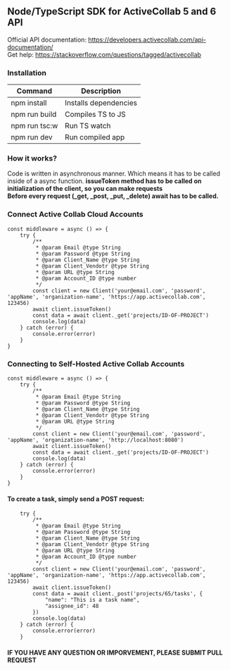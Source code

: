 ## Node/TypeScript SDK for ActiveCollab 5 and 6 API
Official API documentation: https://developers.activecollab.com/api-documentation/  
Get help: https://stackoverflow.com/questions/tagged/activecollab

### Installation

| Command      | Description |
| ----------- | ----------- |
| npm install     | Installs dependencies       |
| npm run build   | Compiles TS to JS        |
| npm run tsc:w   | Run TS watch
| npm run dev   | Run compiled app

### How it works?
Code is written in asynchronous manner. Which means it has to be called inside of a async function.
**issueToken method has to be called on initialization of the client, so you can make requests**  
**Before every request (_get, _post, _put, _delete) await has to be called.**

### Connect Active Collab Cloud Accounts
```
const middleware = async () => {
    try {
        /**
         * @param Email @type String
         * @param Password @type String
         * @param Client_Name @type String
         * @param Client_Vendotr @type String
         * @param URL @type String
         * @param Account_ID @type number
         */
        const client = new Client('your@email.com', 'password', 'appName', 'organization-name', 'https://app.activecollab.com', 123456)
        await client.issueToken()
        const data = await client._get('projects/ID-OF-PROJECT')
        console.log(data)
    } catch (error) {
        console.error(error)
    }
}
```

### Connecting to Self-Hosted Active Collab Accounts
```
const middleware = async () => {
    try {
        /**
         * @param Email @type String
         * @param Password @type String
         * @param Client_Name @type String
         * @param Client_Vendotr @type String
         * @param URL @type String
         */
        const client = new Client('your@email.com', 'password', 'appName', 'organization-name', 'http://localhost:8080')
        await client.issueToken()
        const data = await client._get('projects/ID-OF-PROJECT')
        console.log(data)
    } catch (error) {
        console.error(error)
    }
}
```

#### To create a task, simply send a POST request:
```
    try {
        /**
         * @param Email @type String
         * @param Password @type String
         * @param Client_Name @type String
         * @param Client_Vendotr @type String
         * @param URL @type String
         * @param Account_ID @type number
         */
        const client = new Client('your@email.com', 'password', 'appName', 'organization-name', 'https://app.activecollab.com', 123456)
        await client.issueToken()
        const data = await client._post('projects/65/tasks', {
            "name": "This is a task name",
            "assignee_id": 48
        })
        console.log(data)
    } catch (error) {
        console.error(error)
    }
```
#### IF YOU HAVE ANY QUESTION OR IMPORVEMENT, PLEASE SUBMIT PULL REQUEST